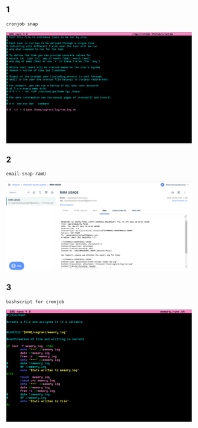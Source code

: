1
-----
```linux
cronjob snap
```
![](https://github.com/AbdulrasheedApampa/altschool-cloud-exercises-project/blob/main/cronjob-f-ram.PNG)

2
-----
```linux
email-snap-ramU
```
![](https://github.com/AbdulrasheedApampa/altschool-cloud-exercises-project/blob/main/email-snap-ramU.PNG)

3
-----
```linux
bashscript for cronjob
```
![](https://github.com/AbdulrasheedApampa/altschool-cloud-exercises-project/blob/main/bash%20script_cronjob.PNG)

